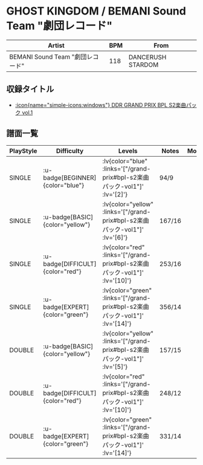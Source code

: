 # GHOST KINGDOM / BEMANI Sound Team "劇団レコード"

|Artist|BPM|From|
|------|---|----|
|BEMANI Sound Team "劇団レコード"|118|DANCERUSH STARDOM|

## 収録タイトル

- [ :icon{name="simple-icons:windows"} DDR GRAND PRIX BPL S2楽曲パック vol.1](/grand-prix#bpl-s2楽曲パック-vol1)

## 譜面一覧

|PlayStyle|Difficulty|Levels|Notes|Movie|
|---------|----------|------|-----|-----|
|SINGLE| :u-badge[BEGINNER]{color="blue"} | :lv{color="blue" :links='["/grand-prix#bpl-s2楽曲パック-vol1"]' :lv='[2]'} |94/9||
|SINGLE| :u-badge[BASIC]{color="yellow"} | :lv{color="yellow" :links='["/grand-prix#bpl-s2楽曲パック-vol1"]' :lv='[6]'} |167/16||
|SINGLE| :u-badge[DIFFICULT]{color="red"} | :lv{color="red" :links='["/grand-prix#bpl-s2楽曲パック-vol1"]' :lv='[10]'} |253/16||
|SINGLE| :u-badge[EXPERT]{color="green"} | :lv{color="green" :links='["/grand-prix#bpl-s2楽曲パック-vol1"]' :lv='[14]'} |356/14||
|DOUBLE| :u-badge[BASIC]{color="yellow"} | :lv{color="yellow" :links='["/grand-prix#bpl-s2楽曲パック-vol1"]' :lv='[5]'} |157/15||
|DOUBLE| :u-badge[DIFFICULT]{color="red"} | :lv{color="red" :links='["/grand-prix#bpl-s2楽曲パック-vol1"]' :lv='[10]'} |248/12||
|DOUBLE| :u-badge[EXPERT]{color="green"} | :lv{color="green" :links='["/grand-prix#bpl-s2楽曲パック-vol1"]' :lv='[14]'} |331/14||
